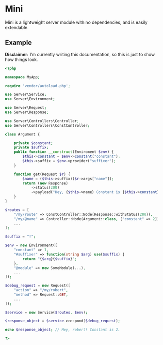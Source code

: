 # Mini

Mini is a lightweight server module with no dependencies, and is easily extendable.

## Example

**Disclaimer:** I'm currently writing this documentation, so this is just to show how things look.

```php
<?php

namespace MyApp;

require 'vendor/autoload.php';

use Server\Service;
use Server\Environment;

use Server\Request;
use Server\Response;

use Server\Controllers\Controller;
use Server\Controllers\ConstController;

class Argument {

	private $constant;
	private $suffix;
	public function __construct(Enviroment $env) {
		$this->constant = $env->constant("constant");
		$this->suffix = $env->provider("suffixer");
	}

	function get(Request $r) {
		$name = ($this->suffix)($r->args["name"]);
		return (new Response)
			->status(200)
			->payload("Hey, {$this->name} Constant is {$this->constant}.");
	}
}

$routes = [
	"/my/route" => ConstController::Node(Response::withStatus(200)),
	"/my/@name" => Controller::Node(Argument::class, ["constant" => 2]),
	...
];

$suffix = "!";

$env = new Environment([
	"constant" => 1,
	"#suffixer" => function(string $arg) use($suffix) {
		return "{$arg}{$suffix}";
	},
	"@module" => new SomeModule(...),
	...
]);

$debug_request = new Request([
	"action" => "/my/robert",
	"method" => Request::GET,
	...
]);

$service = new Service($routes, $env);

$response_object = $service->respond($debug_request);

echo $response_object; // Hey, robert! Constant is 2.

?>
```